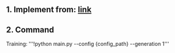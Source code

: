 ## 1. Implement from: [link](doc:[linking-to-pages#anchor-links](https://www.youtube.com/watch?v=kCc8FmEb1nY)https://www.youtube.com/watch?v=kCc8FmEb1nY)
## 2. Command
Training:
'''!python main.py --config {config_path} --generation 1'''


